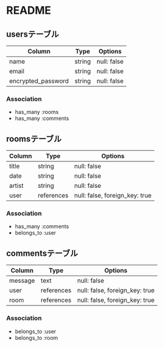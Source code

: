# README

## usersテーブル

| Column | Type       | Options                        |
| ------ | ---------- | ------------------------------ |
| name   | string     | null: false                    |
| email  | string     | null: false                    |
| encrypted_password | string | null: false            |

### Association
- has_many :rooms
- has_many :comments

## roomsテーブル

| Column | Type       | Options                        |
| ------ | ---------- | ------------------------------ |
| title  | string     | null: false                    |
| date   | string     | null: false                    |
| artist | string     | null: false                    |
| user   | references | null: false, foreign_key: true |

### Association
- has_many :comments
- belongs_to :user

## commentsテーブル

| Column | Type       | Options                        |
| ------ | ---------- | ------------------------------ |
| message | text       | null: false
| user   | references | null: false, foreign_key: true |
| room   | references | null: false, foreign_key: true |

### Association
- belongs_to :user
- belongs_to :room
